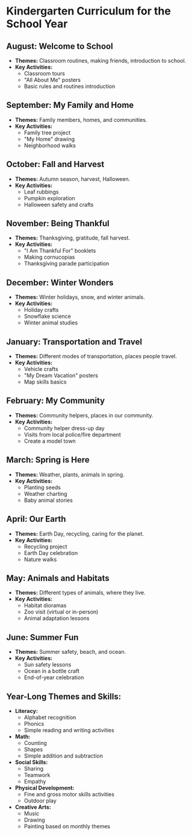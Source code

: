 # Kindergarten Curriculum for the School Year

## August: Welcome to School
- **Themes:** Classroom routines, making friends, introduction to school.
- **Key Activities:** 
  - Classroom tours
  - "All About Me" posters
  - Basic rules and routines introduction

## September: My Family and Home
- **Themes:** Family members, homes, and communities.
- **Key Activities:** 
  - Family tree project
  - "My Home" drawing
  - Neighborhood walks

## October: Fall and Harvest
- **Themes:** Autumn season, harvest, Halloween.
- **Key Activities:** 
  - Leaf rubbings
  - Pumpkin exploration
  - Halloween safety and crafts

## November: Being Thankful
- **Themes:** Thanksgiving, gratitude, fall harvest.
- **Key Activities:** 
  - "I Am Thankful For" booklets
  - Making cornucopias
  - Thanksgiving parade participation

## December: Winter Wonders
- **Themes:** Winter holidays, snow, and winter animals.
- **Key Activities:** 
  - Holiday crafts
  - Snowflake science
  - Winter animal studies

## January: Transportation and Travel
- **Themes:** Different modes of transportation, places people travel.
- **Key Activities:** 
  - Vehicle crafts
  - "My Dream Vacation" posters
  - Map skills basics

## February: My Community
- **Themes:** Community helpers, places in our community.
- **Key Activities:** 
  - Community helper dress-up day
  - Visits from local police/fire department
  - Create a model town

## March: Spring is Here
- **Themes:** Weather, plants, animals in spring.
- **Key Activities:** 
  - Planting seeds
  - Weather charting
  - Baby animal stories

## April: Our Earth
- **Themes:** Earth Day, recycling, caring for the planet.
- **Key Activities:** 
  - Recycling project
  - Earth Day celebration
  - Nature walks

## May: Animals and Habitats
- **Themes:** Different types of animals, where they live.
- **Key Activities:** 
  - Habitat dioramas
  - Zoo visit (virtual or in-person)
  - Animal adaptation lessons

## June: Summer Fun
- **Themes:** Summer safety, beach, and ocean.
- **Key Activities:** 
  - Sun safety lessons
  - Ocean in a bottle craft
  - End-of-year celebration

## Year-Long Themes and Skills:
- **Literacy:** 
  - Alphabet recognition
  - Phonics
  - Simple reading and writing activities
- **Math:** 
  - Counting
  - Shapes
  - Simple addition and subtraction
- **Social Skills:** 
  - Sharing
  - Teamwork
  - Empathy
- **Physical Development:** 
  - Fine and gross motor skills activities
  - Outdoor play
- **Creative Arts:** 
  - Music
  - Drawing
  - Painting based on monthly themes

